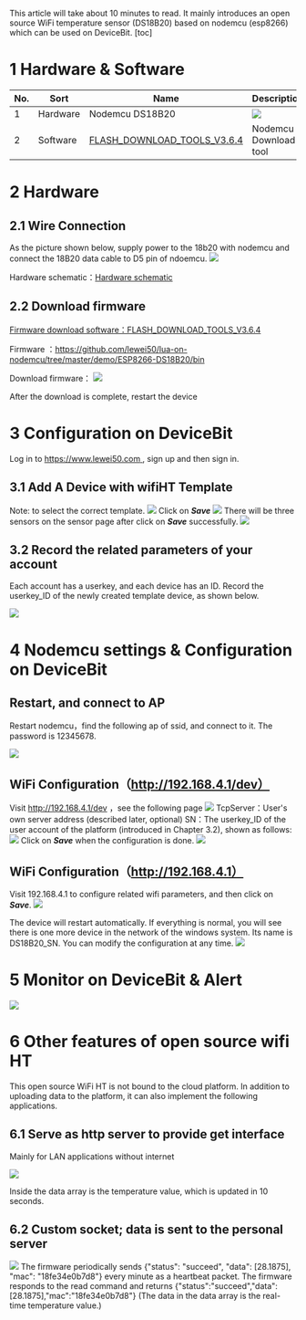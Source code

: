 This article will take about 10 minutes to read. It mainly introduces an open source WiFi  temperature sensor (DS18B20) based on nodemcu (esp8266) which can be used on DeviceBit.
[toc]




# 1 Hardware & Software
|No.   |Sort |Name|Description|
|---|---|---|---|
|1   | Hardware |Nodemcu DS18B20|![](https://leweidoc.oss-cn-hangzhou.aliyuncs.com/lewei50/img/wifi-ht-20180913-8.jpg)|
|2   | Software|[FLASH_DOWNLOAD_TOOLS_V3.6.4](https://leweidoc.oss-cn-hangzhou.aliyuncs.com/lewei50/software/FLASH_DOWNLOAD_TOOLS_V3.6.4.rar)| Nodemcu Download tool |


# 2 Hardware

## 2.1 Wire Connection

As the picture shown below, supply power to the 18b20 with nodemcu and connect the 18B20 data cable to D5 pin of ndoemcu.
![](https://leweidoc.oss-cn-hangzhou.aliyuncs.com/lewei50/img/wifi-ht-20180913-8.jpg)

Hardware schematic：[Hardware schematic](https://github.com/lewei50/lua-on-nodemcu/blob/master/demo/ESP8266-DS18B20/esp-tUSB-201808D2.PDF)

## 2.2 Download firmware

[Firmware download software：FLASH_DOWNLOAD_TOOLS_V3.6.4](https://leweidoc.oss-cn-hangzhou.aliyuncs.com/lewei50/software/FLASH_DOWNLOAD_TOOLS_V3.6.4.rar)

Firmware ：https://github.com/lewei50/lua-on-nodemcu/tree/master/demo/ESP8266-DS18B20/bin

Download firmware：
![](https://leweidoc.oss-cn-hangzhou.aliyuncs.com/lewei50/img/wifiht-20180923-5.jpg)

After the download is complete, restart the device

# 3 Configuration on DeviceBit

Log in to [https://www.lewei50.com ](https://www.lewei50.com ), sign up and then sign in.

## 3.1 Add A Device with wifiHT Template

Note: to select the correct template.
![](https://leweidoc.oss-cn-hangzhou.aliyuncs.com/lewei50/img/wifiht-20180923-1.jpg)
Click on ***Save***
 ![](https://leweidoc.oss-cn-hangzhou.aliyuncs.com/lewei50/img/wifiht-20180923-2.jpg)
There will be three sensors on the sensor page after click on ***Save*** successfully.
 ![](https://leweidoc.oss-cn-hangzhou.aliyuncs.com/lewei50/img/wifiht-20180923-3.jpg)

<h2 id="3.2"> 3.2 Record the related parameters of your account </h2>
Each account has a userkey, and each device has an ID. Record the userkey_ID of the newly created template device, as shown below.


 ![](https://leweidoc.oss-cn-hangzhou.aliyuncs.com/lewei50/img/wifiht-20180923-4.jpg)

# 4 Nodemcu settings & Configuration on DeviceBit
## Restart, and connect to AP
Restart nodemcu，find the following ap of ssid, and connect to it. The password is 12345678.

![](https://leweidoc.oss-cn-hangzhou.aliyuncs.com/lewei50/img/wifi-ht-20180913-1.jpg)

## WiFi Configuration（http://192.168.4.1/dev）
Visit http://192.168.4.1/dev ，see the following page
 ![](https://leweidoc.oss-cn-hangzhou.aliyuncs.com/lewei50/img/wifiht-20180923-8.jpg)
TcpServer：User's own server address (described later, optional)
SN：The userkey_ID of the user account of the platform (introduced in Chapter 3.2), shown as follows:
 ![](https://leweidoc.oss-cn-hangzhou.aliyuncs.com/lewei50/img/wifiht-20180923-4.jpg)
Click on ***Save*** when the configuration is done.
 ![](https://leweidoc.oss-cn-hangzhou.aliyuncs.com/lewei50/img/wifiht-20180923-9.jpg)

## WiFi Configuration（http://192.168.4.1）
Visit 192.168.4.1 to configure related wifi parameters, and then click on ***Save***.
 ![](https://leweidoc.oss-cn-hangzhou.aliyuncs.com/lewei50/img/wifiht-20180923-10.jpg)


The device will restart automatically. If everything is normal, you will see  there is one more device in the network of the windows system. Its name is DS18B20_SN. You can modify the configuration at any time.
![](https://leweidoc.oss-cn-hangzhou.aliyuncs.com/lewei50/img/wifi-ht-20180913-6.jpg)

# 5 Monitor on DeviceBit & Alert

![](https://leweidoc.oss-cn-hangzhou.aliyuncs.com/lewei50/img/wifiht-20180923-11.jpg)



# 6 Other features of open source wifi HT
This open source WiFi HT is not bound to the cloud platform. In addition to uploading data to the platform, it can also implement the following applications.
## 6.1 Serve as http server to provide  get interface
Mainly for LAN applications without internet

![](https://leweidoc.oss-cn-hangzhou.aliyuncs.com/lewei50/img/wifi-ht-20180913-10.jpg)

Inside the data array is the temperature value, which is updated in 10 seconds.
## 6.2 Custom socket; data is sent to the personal server
![](https://leweidoc.oss-cn-hangzhou.aliyuncs.com/lewei50/img/wifiht-20180923-7.jpg)
The firmware periodically sends {"status": "succeed", "data": [28.1875], "mac": "18fe34e0b7d8"} every minute as a heartbeat packet.
The firmware responds to the read command and returns {"status":"succeed","data":[28.1875],"mac":"18fe34e0b7d8"}
(The data in the data array is the real-time temperature value.)
